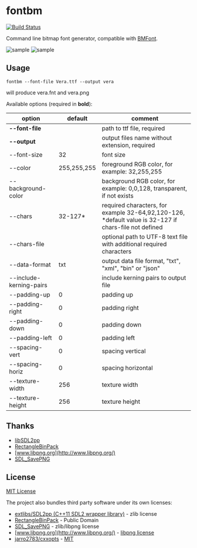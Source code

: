 # fontbm
[![Build Status](https://travis-ci.org/vladimirgamalyan/fontbm.svg)](https://travis-ci.org/vladimirgamalyan/fontbm)

Command line bitmap font generator, compatible with [BMFont](http://www.angelcode.com/products/bmfont/).

![sample](/assets/sample0.png?raw=true)
![sample](/assets/sample1.png?raw=true)

## Usage
```
fontbm --font-file Vera.ttf --output vera
```
will produce vera.fnt and vera.png


Available options (required in **bold**):


option  | default | comment
------|-----|---------------
**--font-file** |  | path to ttf file, required
**--output** | | output files name without extension, required
--font-size | 32 | font size
--color | 255,255,255 | foreground RGB color, for example: 32,255,255
--background-color | | background RGB color, for example: 0,0,128, transparent, if not exists
--chars | 32-127* | required characters, for example 32-64,92,120-126, *default value is 32-127 if chars-file not defined
--chars-file | | optional path to UTF-8 text file with additional required characters
--data-format | txt | output data file format, "txt", "xml", "bin" or "json"
--include-kerning-pairs | | include kerning pairs to output file
--padding-up | 0 | padding up
--padding-right | 0 | padding right
--padding-down | 0 | padding down
--padding-left | 0 | padding left
--spacing-vert | 0 | spacing vertical
--spacing-horiz | 0 | spacing horizontal
--texture-width | 256 | texture width
--texture-height | 256 | texture height

## Thanks

* [libSDL2pp](https://github.com/AMDmi3/libSDL2pp)
* [RectangleBinPack](https://github.com/juj/RectangleBinPack)
* [www.libpng.org](http://www.libpng.org/)
* [SDL_SavePNG](https://github.com/driedfruit/SDL_SavePNG)

## License

[MIT License](http://opensource.org/licenses/MIT)

The project also bundles third party software under its own licenses:
* [extlibs/SDL2pp (C++11 SDL2 wrapper library)](https://github.com/AMDmi3/libSDL2pp) - zlib license
* [RectangleBinPack](https://github.com/juj/RectangleBinPack) - Public Domain
* [SDL_SavePNG](https://github.com/driedfruit/SDL_SavePNG) - zlib/libpng license
* [www.libpng.org](http://www.libpng.org/) - [libpng license](http://www.libpng.org/pub/png/src/libpng-LICENSE.txt)
* [jarro2783/cxxopts](https://github.com/jarro2783/cxxopts) - [MIT](https://github.com/jarro2783/cxxopts/blob/master/LICENSE)
